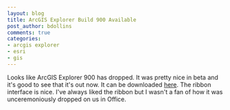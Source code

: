 ```yaml
---
layout: blog
title: ArcGIS Explorer Build 900 Available
post_author: bdollins
comments: true
categories:
- arcgis explorer
- esri
- gis
---
```


Looks like ArcGIS Explorer 900 has dropped. It was pretty nice in beta and it's good to see that it's out now. It can be downloaded <a href="http://resources.esri.com/arcgisexplorer/900/index.cfm?fa=download">here</a>. The ribbon interface is nice. I've always liked the ribbon but I wasn't a fan of how it was unceremoniously dropped on us in Office.
